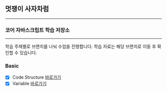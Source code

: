 ## 멋쟁이 사자차럼

---

### 코어 자바스크립트 학습 저장소

---

학습 주제별로 브랜치를 나눠 수업을 진행합니다.
학습 자료는 해당 브랜치로 이동 후 확인할 수 있습니다.

### Basic

- [x] Code Structure [바로가기](https://github.com/dudgus8797/core_js/blob/01.core/client/chapter/core/01.codeStructure.js)
- [x] Variable [바로가기](https://github.com/dudgus8797/core_js/blob/01.core/client/chapter/core/02.variable.js)
